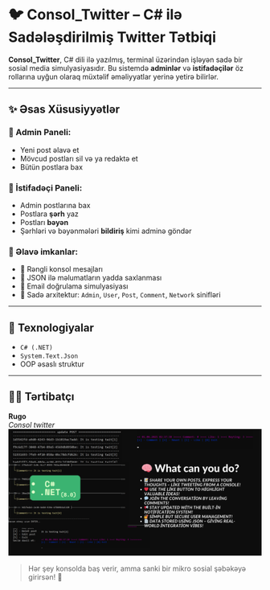 # 🐦 Consol_Twitter – C# ilə Sadələşdirilmiş Twitter Tətbiqi

**Consol_Twitter**, C# dili ilə yazılmış, terminal üzərindən işləyən sadə bir sosial media simulyasiyasıdır. Bu sistemdə **adminlər** və **istifadəçilər** öz rollarına uyğun olaraq müxtəlif əməliyyatlar yerinə yetirə bilirlər.

---

## ✨ Əsas Xüsusiyyətlər

### 🔹 Admin Paneli:
- Yeni post əlavə et  
- Mövcud postları sil və ya redaktə et  
- Bütün postlara bax  

### 🔹 İstifadəçi Paneli:
- Admin postlarına bax  
- Postlara **şərh** yaz  
- Postları **bəyən**  
- Şərhləri və bəyənmələri **bildiriş** kimi adminə göndər  

### 🔹 Əlavə imkanlar:
- 🎨 Rəngli konsol mesajları  
- 💾 JSON ilə məlumatların yadda saxlanması  
- 📧 Email doğrulama simulyasiyası  
- 🧱 Sadə arxitektur: `Admin`, `User`, `Post`, `Comment`, `Network` sinifləri  

---

## 🔧 Texnologiyalar

- `C# (.NET)`
- `System.Text.Json`
- OOP əsaslı struktur

---

## 👨‍💻 Tərtibatçı

**Rugo**  
*Consol twitter*
![on izleme](Consol-twitter-foto.png)


> Hər şey konsolda baş verir, amma sanki bir mikro sosial şəbəkəyə girirsən! 🖤



